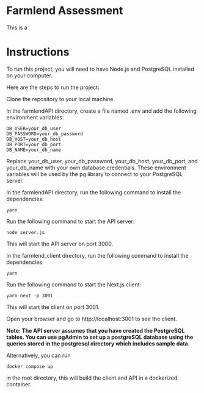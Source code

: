 
# Farmlend Assessment

This is a 

# Instructions

To run this project, you will need to have Node.js and PostgreSQL installed on your computer.

Here are the steps to run the project:

Clone the repository to your local machine.

In the farmlendAPI directory, create a file named .env and add the following environment variables:

```
DB_USER=your_db_user
DB_PASSWORD=your_db_password
DB_HOST=your_db_host
DB_PORT=your_db_port
DB_NAME=your_db_name
```


Replace your_db_user, your_db_password, your_db_host, your_db_port, and your_db_name with your own database credentials. These environment variables will be used by the pg library to connect to your PostgreSQL server.

In the farmlendAPI directory, run the following command to install the dependencies:
```
yarn
```
Run the following command to start the API server:
```
node server.js
```
This will start the API server on port 3000.

In the farmlend_client directory, run the following command to install the dependencies:
```
yarn
```
Run the following command to start the Next.js client:
```
yarn next -p 3001
```
This will start the client on port 3001.

Open your browser and go to http://localhost:3001 to see the client.

**Note: The API server assumes that you have created the PostgreSQL tables. You can use pgAdmin to set up a postgreSQL database using the queries stored in the postgresql directory which includes sample data.**

Alternatively, you can run
```
docker compose up
```
in the root directory, this will build the client and API in a dockerized container.





